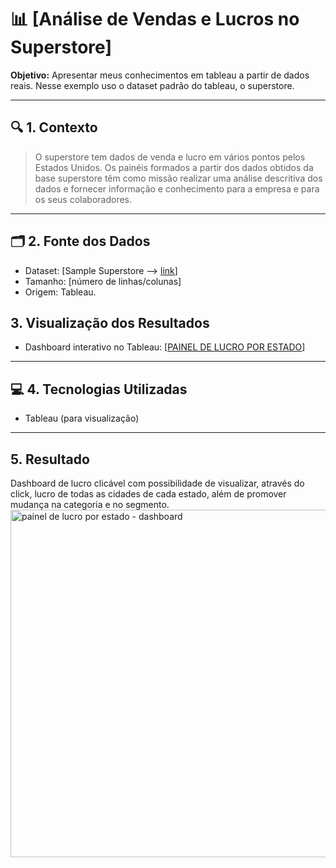 # 📊 [Análise de Vendas e Lucros no Superstore]

**Objetivo:** Apresentar meus conhecimentos em tableau a partir de dados reais. Nesse exemplo uso o dataset padrão do tableau, o superstore. 

---

## 🔍 1. Contexto
> O superstore tem dados de venda e lucro em vários pontos pelos Estados Unidos. Os painéis formados a partir dos dados obtidos da base superstore têm como missão realizar uma análise descritiva dos dados e fornecer informação e conhecimento para a empresa e para os seus colaboradores. 

---

## 🗂 2. Fonte dos Dados
- Dataset: [Sample Superstore --> [link](https://www.tableau.com/sites/default/files/2021-05/Sample%20-%20Superstore.xls)]
- Tamanho: [número de linhas/colunas]
- Origem: Tableau. 

## 3. **Visualização dos Resultados**  
   - Dashboard interativo no Tableau: [[PAINEL DE LUCRO POR ESTADO](https://public.tableau.com/app/profile/pedro.andrade2292/viz/Supersampleorders/PAINELDELUCROPORESTADO)] 

---

## 💻 4. Tecnologias Utilizadas
- Tableau (para visualização)  


---
## 5. Resultado
Dashboard de lucro clicável com possibilidade de visualizar, através do click, lucro de todas as cidades de cada estado, além de promover mudança na categoria e no segmento. 
<img width="1153" height="556" alt="painel de lucro por estado - dashboard" src="https://github.com/user-attachments/assets/148507ee-4389-4e5e-9ad6-9eab8d1ace9a" />
